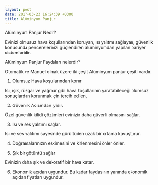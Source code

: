 ```yaml
---
layout: post
date: 2017-03-23 16:24:39 +0300
title: Alüminyum Panjur
---
```

Alüminyum Panjur Nedir?

Evinizi olmusuz hava koşullarından koruyan, ısı yalıtmı sağlayan, güvenlik konusunda pencerelerinizi güçlendiren  alüminyumdan yapılan bariyer sistemleridir.


<!--break-->


Alüminyum Panjur Faydaları nelerdir?

Otomatik ve Manuel olmak üzere iki çeşit Alüminyum panjur çeşiti vardır.

1) Olumsuz Hava koşullarından korur

Isı, ışık, rüzgar ve yağmur gibi hava koşullarının yaratabileceği olumsuz sonuçlardan korunmak için tercih edilen,

2) Güvenlik Acısından İyidir.

Özel güvenlik kilidi çözümleri evinizin daha güvenli olmasını sağlar.

3) Isı ve ses yalıtımı sağlar.

Isı ve ses yalıtımı sayesinde gürültüden uzak bir ortama kavuşturur.

4) Doğramalarınızın eskimesini ve kirlenmesini önler önler.

5) Şık bir götüntü sağlar

Evinizin daha şık ve dekoratif bir hava katar.

6) Ekonomik açıdan uygundur.
Bu kadar faydasının yanında ekonomik açıdan fiyatları uygundur.
